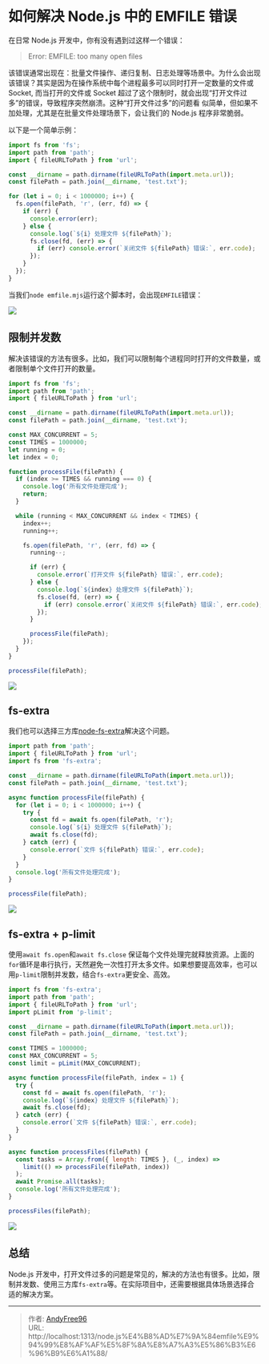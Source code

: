 # 如何解决 Node.js 中的 EMFILE 错误


在日常 Node.js 开发中，你有没有遇到过这样一个错误：

> Error: EMFILE: too many open files

该错误通常出现在：批量文件操作、递归复制、日志处理等场景中。为什么会出现该错误？其实是因为在操作系统中每个进程最多可以同时打开一定数量的文件或 Socket, 而当打开的文件或 Socket 超过了这个限制时，就会出现“打开文件过多”的错误，导致程序突然崩溃。这种“打开文件过多”的问题看
似简单，但如果不加处理，尤其是在批量文件处理场景下，会让我们的 Node.js 程序非常脆弱。

<!--more-->

以下是一个简单示例：

```js {title="emfile.mjs"}
import fs from 'fs';
import path from 'path';
import { fileURLToPath } from 'url';

const __dirname = path.dirname(fileURLToPath(import.meta.url));
const filePath = path.join(__dirname, 'test.txt');

for (let i = 0; i < 1000000; i++) {
  fs.open(filePath, 'r', (err, fd) => {
    if (err) {
      console.error(err);
    } else {
      console.log(`${i} 处理文件 ${filePath}`);
      fs.close(fd, (err) => {
        if (err) console.error(`关闭文件 ${filePath} 错误:`, err.code);
      });
    }
  });
}
```

当我们`node emfile.mjs`运行这个脚本时，会出现`EMFILE`错误：

![](/images/202508/4/1.png)

## 限制并发数

解决该错误的方法有很多。比如，我们可以限制每个进程同时打开的文件数量，或者限制单个文件打开的数量。

```js {title="concurrent.mjs"}
import fs from 'fs';
import path from 'path';
import { fileURLToPath } from 'url';

const __dirname = path.dirname(fileURLToPath(import.meta.url));
const filePath = path.join(__dirname, 'test.txt');

const MAX_CONCURRENT = 5;
const TIMES = 1000000;
let running = 0;
let index = 0;

function processFile(filePath) {
  if (index >= TIMES && running === 0) {
    console.log('所有文件处理完成');
    return;
  }

  while (running < MAX_CONCURRENT && index < TIMES) {
    index++;
    running++;

    fs.open(filePath, 'r', (err, fd) => {
      running--;

      if (err) {
        console.error(`打开文件 ${filePath} 错误:`, err.code);
      } else {
        console.log(`${index} 处理文件 ${filePath}`);
        fs.close(fd, (err) => {
          if (err) console.error(`关闭文件 ${filePath} 错误:`, err.code);
        });
      }

      processFile(filePath);
    });
  }
}

processFile(filePath);
```

![](/images/202508/4/2.png)

## fs-extra

我们也可以选择三方库[node-fs-extra](https://github.com/jprichardson/node-fs-extra)解决这个问题。

```js {title="fsextra.mjs"}
import path from 'path';
import { fileURLToPath } from 'url';
import fs from 'fs-extra';

const __dirname = path.dirname(fileURLToPath(import.meta.url));
const filePath = path.join(__dirname, 'test.txt');

async function processFile(filePath) {
  for (let i = 0; i < 1000000; i++) {
    try {
      const fd = await fs.open(filePath, 'r');
      console.log(`${i} 处理文件 ${filePath}`);
      await fs.close(fd);
    } catch (err) {
      console.error(`文件 ${filePath} 错误:`, err.code);
    }
  }
  console.log('所有文件处理完成');
}

processFile(filePath);
```

![](/images/202508/4/3.png)

## fs-extra + p-limit

使用`await fs.open`和`await fs.close` 保证每个文件处理完就释放资源。上面的`for`循环是串行执行，天然避免一次性打开太多文件。如果想要提高效率，也可以用`p-limit`限制并发数，结合`fs-extra`更安全、高效。

```js {title="plimit.mjs"}
import fs from 'fs-extra';
import path from 'path';
import { fileURLToPath } from 'url';
import pLimit from 'p-limit';

const __dirname = path.dirname(fileURLToPath(import.meta.url));
const filePath = path.join(__dirname, 'test.txt');

const TIMES = 1000000;
const MAX_CONCURRENT = 5;
const limit = pLimit(MAX_CONCURRENT);

async function processFile(filePath, index = 1) {
  try {
    const fd = await fs.open(filePath, 'r');
    console.log(`${index} 处理文件 ${filePath}`);
    await fs.close(fd);
  } catch (err) {
    console.error(`文件 ${filePath} 错误:`, err.code);
  }
}

async function processFiles(filePath) {
  const tasks = Array.from({ length: TIMES }, (_, index) =>
    limit(() => processFile(filePath, index))
  );
  await Promise.all(tasks);
  console.log('所有文件处理完成');
}

processFiles(filePath);
```

![](/images/202508/4/4.png)

## 总结

Node.js 开发中，打开文件过多的问题是常见的，解决的方法也有很多。比如，限制并发数、使用三方库`fs-extra`等。在实际项目中，还需要根据具体场景选择合适的解决方案。


---

> 作者: [AndyFree96](https://andyfree96.github.io/)  
> URL: http://localhost:1313/node.js%E4%B8%AD%E7%9A%84emfile%E9%94%99%E8%AF%AF%E5%8F%8A%E8%A7%A3%E5%86%B3%E6%96%B9%E6%A1%88/  

